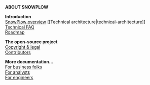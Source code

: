 **ABOUT SNOWPLOW** 

**Introduction**  
[SnowPlow overview](SnowPlow-overview) 
[[Technical architecture|technical-architecture]]   
[Technical FAQ](Technical-FAQ)  
[Roadmap](Product-roadmap)  

**The open-source project**  
[Copyright & legal](Copyright-legal)  
[Contributors](Contributors)  

**More documentation...**  
[For business folks](Product-overview)  
[For analysts](Analysts-cookbook)  
[For engineers](Setting-up-SnowPlow)  